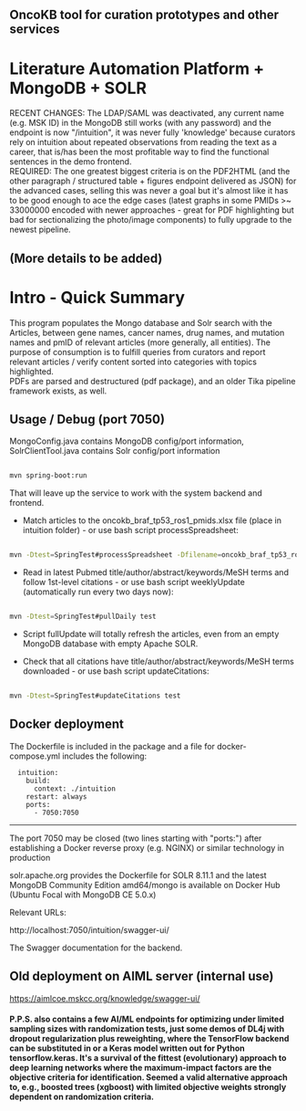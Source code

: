 ## OncoKB tool for curation prototypes and other services
# Literature Automation Platform + MongoDB + SOLR

RECENT CHANGES: The LDAP/SAML was deactivated, any current name (e.g. MSK ID) in the MongoDB
still works (with any password) and the endpoint is now "/intuition", it was never fully 'knowledge' because curators rely on intuition about repeated observations from reading the text as a career, that is/has been the most profitable way to find the functional sentences in the demo frontend.  
REQUIRED: The one greatest biggest criteria is on the PDF2HTML (and the other paragraph / structured table + figures endpoint delivered as JSON) for the advanced cases, selling this was never a goal but it's almost like it has to be good enough to ace the edge cases (latest graphs in some PMIDs >~ 33000000 encoded with newer approaches - great for PDF highlighting but bad for sectionalizing the photo/image components) to fully upgrade to the newest pipeline.

## (More details to be added)

# Intro - Quick Summary

This program populates the Mongo database and Solr search with the Articles, between gene names, cancer names, drug names, and mutation names and 
pmID of relevant articles (more generally, all entities).  The purpose of consumption is to fulfill queries 
from curators and report relevant articles / verify content sorted into categories with topics highlighted.  
PDFs are parsed and destructured (pdf package), and an older Tika pipeline framework exists, as well.

## Usage / Debug (port 7050)

MongoConfig.java contains MongoDB config/port information, SolrClientTool.java 
contains Solr config/port information


```bash

mvn spring-boot:run

```

That will leave up the service to work with the system backend and frontend.


 - Match articles to the oncokb_braf_tp53_ros1_pmids.xlsx file (place in
intuition folder) - or use bash script processSpreadsheet:

```bash

mvn -Dtest=SpringTest#processSpreadsheet -Dfilename=oncokb_braf_tp53_ros1_pmids.xlsx test

```

 - Read in latest Pubmed title/author/abstract/keywords/MeSH terms and follow 
1st-level citations - or use bash script weeklyUpdate (automatically run every
two days now):

```bash

mvn -Dtest=SpringTest#pullDaily test

```

 - Script fullUpdate will totally refresh the articles, even from an empty MongoDB database with empty Apache SOLR.

 - Check that all citations have title/author/abstract/keywords/MeSH terms 
downloaded - or use bash script updateCitations:

```bash

mvn -Dtest=SpringTest#updateCitations test

```
 

## Docker deployment

The Dockerfile is included in the package and a file for docker-compose.yml includes the following:

```
  intuition:
    build:
      context: ./intuition
    restart: always
    ports:
      - 7050:7050

```

---------------------

The port 7050 may be closed (two lines starting with "ports:") after establishing
a Docker reverse proxy (e.g. NGINX) or similar technology in production

solr.apache.org provides the Dockerfile for SOLR 8.11.1 and the latest MongoDB Community Edition amd64/mongo is available on Docker Hub (Ubuntu Focal with MongoDB CE 5.0.x)

Relevant URLs:

http://localhost:7050/intuition/swagger-ui/

The Swagger documentation for the backend.


## Old deployment on AIML server (internal use)

https://aimlcoe.mskcc.org/knowledge/swagger-ui/



#### P.P.S. also contains a few AI/ML endpoints for optimizing under limited sampling sizes with randomization tests, just some demos of DL4j with dropout regularization plus reweighting, where the TensorFlow backend can be substituted in or a Keras model written out for Python tensorflow.keras.  It's a survival of the fittest (evolutionary) approach to deep learning networks where the maximum-impact factors are the objective criteria for identification.  Seemed a valid alternative approach to, e.g., boosted trees (xgboost) with limited objective weights strongly dependent on randomization criteria.
